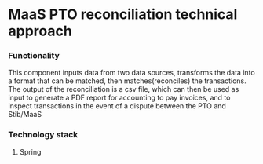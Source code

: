 # MaaS PTO reconciliation technical approach

### Functionality
This component inputs data from two data sources, transforms the data into a format that can be matched, then 
matches(reconciles) the transactions. The output of the reconciliation is a csv file, which can then be used as input
to generate a PDF report for accounting to pay invoices, and to inspect transactions in the event of a dispute between 
the PTO and Stib/MaaS

### Technology stack
1) Spring